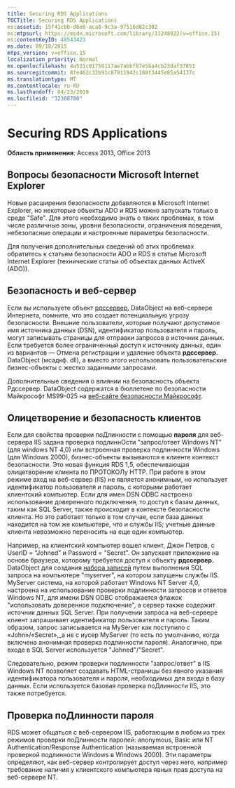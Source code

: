 ```yaml
---
title: Securing RDS Applications
TOCTitle: Securing RDS Applications
ms:assetid: 15f41cbb-d6e0-aca8-9c3a-97516d82c302
ms:mtpsurl: https://msdn.microsoft.com/library/JJ248922(v=office.15)
ms:contentKeyID: 48543423
ms.date: 09/18/2015
mtps_version: v=office.15
localization_priority: Normal
ms.openlocfilehash: 4a531c01750117ae7abbf87e5ba4cb23daf37851
ms.sourcegitcommit: 8fe462c32b91c87911942c188f3445e85a54137c
ms.translationtype: MT
ms.contentlocale: ru-RU
ms.lasthandoff: 04/23/2019
ms.locfileid: "32308780"
---
```

# <a name="securing-rds-applications"></a>Securing RDS Applications

**Область применения**: Access 2013, Office 2013

## <a name="microsoft-internet-explorer-security-issues"></a>Вопросы безопасности Microsoft Internet Explorer

Новые расширения безопасности добавляются в Microsoft Internet Explorer, но некоторые объекты ADO и RDS можно запускать только в среде "Safe". Для этого необходимо знать о таких проблемах, в том числе различные зоны, уровни безопасности, ограничения поведения, небезопасные операции и настроенные параметры безопасности.

Для получения дополнительных сведений об этих проблемах обратитесь к статьям безопасности ADO и RDS в статье Microsoft Internet Explorer (технические статьи об объектах данных ActiveX (ADO)).

## <a name="security-and-your-web-server"></a>Безопасность и веб-сервер

Если вы используете объект [рдссервер.](datafactory-object-rdsserver.md) DataObject на веб-сервере Интернета, помните, что это создает потенциальную угрозу безопасности. Внешние пользователи, которые получают допустимое имя источника данных (DSN), идентификатор пользователя и пароль, могут записывать страницы для отправки запросов в источник данных. Если требуется более ограниченный доступ к источнику данных, один из вариантов — Отмена регистрации и удаление объекта **рдссервер.** DataObject (мсадкф. dll), а вместо этого использовать пользовательские бизнес-объекты с жестко заданными запросами.

Дополнительные сведения о влиянии на безопасность объекта Рдссервер. DataObject содержатся в бюллетене по безопасности Майкрософт MS99-025 на [веб-сайте безопасности Майкрософт](https://www.microsoft.com/en-us/security/default.aspx).

## <a name="client-impersonation-and-security"></a>Олицетворение и безопасность клиентов

Если для свойства проверки поДлинности с помощью **пароля** для веб-сервера IIS задана проверка подлиннОсти "запрос/ответ Windows NT" (для windows NT 4,0) или встроенная проверка подлинности Windows (для Windows 2000), бизнес-объекты вызываются в клиенте контекст безопасности. Это новая функция RDS 1,5, обеспечивающая олицетворение клиента по ПРОТОКОЛу HTTP. При работе в этом режиме вход на веб-сервер (IIS) не является анонимным, но использует идентификатор пользователя и пароль, с которыми работает клиентский компьютер. Если для имен DSN ODBC настроено использование доверенного подключения, то доступ к базам данных, таким как SQL Server, также происходит в контексте безопасности клиента. Но это работает только в том случае, если база данных находится на том же компьютере, что и службы IIS; учетные данные клиента невозможно переносить на еще один компьютер.

Например, на клиентский компьютер вошел клиент, Джон Петров, с UserID = "Johned" и Password = "Secret". Он запускает приложение на основе браузера, которому требуется доступ к объекту **рдссервер.** DataObject для создания [набора записей](recordset-object-ado.md) путем выполнения SQL запроса на компьютере "myserver", на котором запущены службы IIS. MyServer система, на которой работает Windows NT Server 4,0, настроена на использование проверки подлинности запросов и ответов Windows NT, для имени DSN ODBC отображается флажок "использовать доверенное подключение", а сервер также содержит источник данных SQL Server. При получении запроса на веб-сервере клиент запрашивает идентификатор пользователя и пароль. Таким образом, запрос записывается на MyServer как поступило с «John»/«Secret»,\_а не с иусер MyServer (то есть по умолчанию, когда включена анонимная проверка подлинности пароля). Аналогично, при входе в SQL Server используется "Johned"/"Secret".

Следовательно, режим проверки подлинности "запрос/ответ" в IIS Windows NT позволяет создавать HTML-страницы без явного указания идентификатора пользователя и пароля, необходимых для входа в базу данных. Если используется базовая проверка поДлинности IIS, это также потребуется.

## <a name="password-authentication"></a>Проверка поДлинности пароля

RDS может общаться с веб-сервером IIS, работающим в любом из трех режимов проверки поДлинности паролей: anonymous, Basic или NT Authentication/Response Authentication (называемая встроенной проверкой подлинности Windows в Windows 2000). Эти параметры определяют, как веб-сервер контролирует доступ через него, например требование наличия у клиентского компьютера явных прав доступа на веб-сервере NT.


